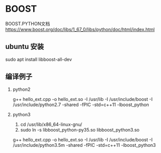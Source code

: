 BOOST
=====

BOOST.PYTHON文档  https://www.boost.org/doc/libs/1_67_0/libs/python/doc/html/index.html

ubuntu 安装
----------

sudo apt install libboost-all-dev

编译例子
------

1. python2

    g++ hello_ext.cpp -o hello_ext.so -I /usr/lib -I /usr/include/boost -I /usr/include/python2.7 -shared -fPIC -std=c++11  -lboost_python

2. python3

    1. cd /usr/lib/x86_64-linux-gnu/  
    2. sudo ln -s libboost_python-py35.so libboost_python3.so  

    g++ hello_ext.cpp -o hello_ext.so -I /usr/lib -I /usr/include/boost -I /usr/include/python3.5m  -shared -fPIC -std=c++11 -lboost_python3  

